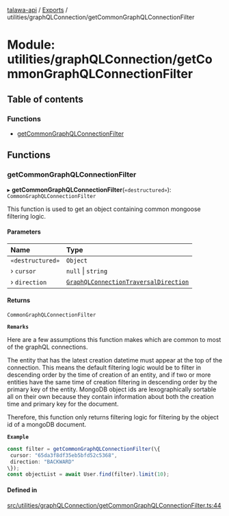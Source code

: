 [talawa-api](../README.md) / [Exports](../modules.md) / utilities/graphQLConnection/getCommonGraphQLConnectionFilter

# Module: utilities/graphQLConnection/getCommonGraphQLConnectionFilter

## Table of contents

### Functions

- [getCommonGraphQLConnectionFilter](utilities_graphQLConnection_getCommonGraphQLConnectionFilter.md#getcommongraphqlconnectionfilter)

## Functions

### getCommonGraphQLConnectionFilter

▸ **getCommonGraphQLConnectionFilter**(`«destructured»`): `CommonGraphQLConnectionFilter`

This function is used to get an object containing common mongoose filtering logic.

#### Parameters

| Name | Type |
| :------ | :------ |
| `«destructured»` | `Object` |
| › `cursor` | ``null`` \| `string` |
| › `direction` | [`GraphQLConnectionTraversalDirection`](utilities_graphQLConnection.md#graphqlconnectiontraversaldirection) |

#### Returns

`CommonGraphQLConnectionFilter`

**`Remarks`**

Here are a few assumptions this function makes which are common to most of the
graphQL connections.

The entity that has the latest creation datetime must appear at the top of the connection. This
means the default filtering logic would be to filter in descending order by the time of creation of
an entity, and if two or more entities have the same time of creation filtering in descending order
by the primary key of the entity. MongoDB object ids are lexographically sortable all on their own
because they contain information about both the creation time and primary key for the document.

Therefore, this function only returns filtering logic for filtering by the object id of a mongoDB
document.

**`Example`**

```ts
const filter = getCommonGraphQLConnectionFilter(\{
 cursor: "65da3f8df35eb5bfd52c5368",
 direction: "BACKWARD"
\});
const objectList = await User.find(filter).limit(10);
```

#### Defined in

[src/utilities/graphQLConnection/getCommonGraphQLConnectionFilter.ts:44](https://github.com/PalisadoesFoundation/talawa-api/blob/9fa6a1c/src/utilities/graphQLConnection/getCommonGraphQLConnectionFilter.ts#L44)
